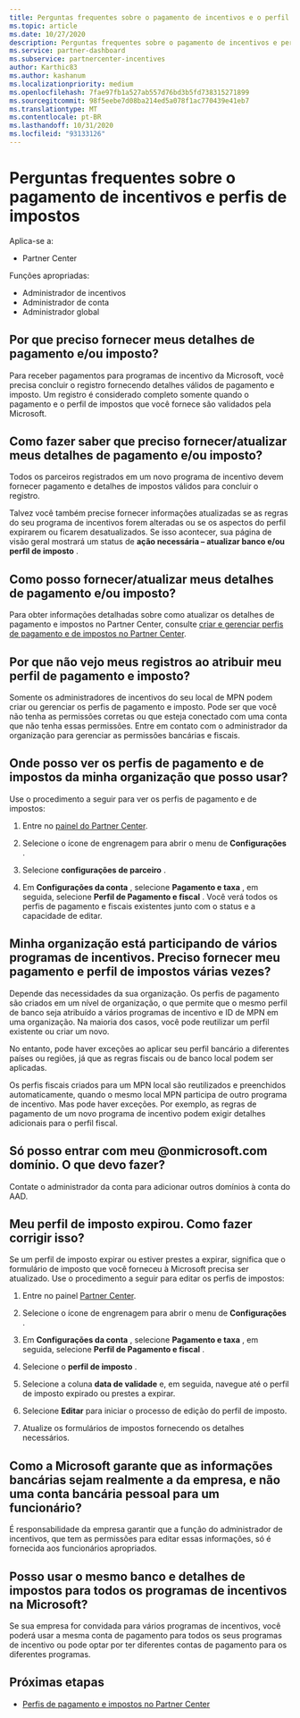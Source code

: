 ```yaml
---
title: Perguntas frequentes sobre o pagamento de incentivos e o perfil fiscal
ms.topic: article
ms.date: 10/27/2020
description: Perguntas frequentes sobre o pagamento de incentivos e perfis de impostos. As perguntas incluem por que você não pode ver seus perfis de pagamento e de impostos e o que fazer a respeito.
ms.service: partner-dashboard
ms.subservice: partnercenter-incentives
author: Karthic83
ms.author: kashanum
ms.localizationpriority: medium
ms.openlocfilehash: 7fae97fb1a527ab557d76bd3b5fd738315271899
ms.sourcegitcommit: 98f5eebe7d08ba214ed5a078f1ac770439e41eb7
ms.translationtype: MT
ms.contentlocale: pt-BR
ms.lasthandoff: 10/31/2020
ms.locfileid: "93133126"
---
```

# <a name="frequently-asked-questions-regarding-incentives-payout-and-tax-profiles"></a>Perguntas frequentes sobre o pagamento de incentivos e perfis de impostos

Aplica-se a:

- Partner Center

Funções apropriadas:

- Administrador de incentivos
- Administrador de conta
- Administrador global

## <a name="why-do-i-need-to-provide-my-payout-andor-tax-details"></a>Por que preciso fornecer meus detalhes de pagamento e/ou imposto?

Para receber pagamentos para programas de incentivo da Microsoft, você precisa concluir o registro fornecendo detalhes válidos de pagamento e imposto. Um registro é considerado completo somente quando o pagamento e o perfil de impostos que você fornece são validados pela Microsoft.

## <a name="how-do-i-know-that-i-need-to-provideupdate-my-payout-andor-tax-details"></a>Como fazer saber que preciso fornecer/atualizar meus detalhes de pagamento e/ou imposto?

Todos os parceiros registrados em um novo programa de incentivo devem fornecer pagamento e detalhes de impostos válidos para concluir o registro.

Talvez você também precise fornecer informações atualizadas se as regras do seu programa de incentivos forem alteradas ou se os aspectos do perfil expirarem ou ficarem desatualizados. Se isso acontecer, sua página de visão geral mostrará um status de **ação necessária – atualizar banco e/ou perfil de imposto** .

## <a name="how-do-i-provide-update-my-payout-and-or-tax-details"></a>Como posso fornecer/atualizar meus detalhes de pagamento e/ou imposto?

Para obter informações detalhadas sobre como atualizar os detalhes de pagamento e impostos no Partner Center, consulte [criar e gerenciar perfis de pagamento e de impostos no Partner Center](./incentives-create-and-manage-your-payout-and-tax-profiles.md).

## <a name="why-dont-i-see-my-enrollments-when-i-go-to-assign-my-payout-and-tax-profile"></a>Por que não vejo meus registros ao atribuir meu perfil de pagamento e imposto?

Somente os administradores de incentivos do seu local de MPN podem criar ou gerenciar os perfis de pagamento e imposto. Pode ser que você não tenha as permissões corretas ou que esteja conectado com uma conta que não tenha essas permissões. Entre em contato com o administrador da organização para gerenciar as permissões bancárias e fiscais.

## <a name="where-can-i-see-the-payout-and-tax-profiles-for-my-organization-that-i-can-use"></a>Onde posso ver os perfis de pagamento e de impostos da minha organização que posso usar?

Use o procedimento a seguir para ver os perfis de pagamento e de impostos:

1. Entre no [painel do Partner Center](https://partner.microsoft.com/dashboard).

2. Selecione o ícone de engrenagem para abrir o menu de **Configurações** .

3. Selecione **configurações de parceiro** .

4. Em **Configurações da conta** , selecione **Pagamento e taxa** , em seguida, selecione **Perfil de Pagamento e fiscal** . Você verá todos os perfis de pagamento e fiscais existentes junto com o status e a capacidade de editar.

## <a name="my-organization-is-participating-in-multiple-incentive-programs-do-i-need-to-provide-my-payment-and-tax-profile-multiple-times"></a>Minha organização está participando de vários programas de incentivos. Preciso fornecer meu pagamento e perfil de impostos várias vezes?

Depende das necessidades da sua organização. Os perfis de pagamento são criados em um nível de organização, o que permite que o mesmo perfil de banco seja atribuído a vários programas de incentivo e ID de MPN em uma organização. Na maioria dos casos, você pode reutilizar um perfil existente ou criar um novo.

No entanto, pode haver exceções ao aplicar seu perfil bancário a diferentes países ou regiões, já que as regras fiscais ou de banco local podem ser aplicadas.

Os perfis fiscais criados para um MPN local são reutilizados e preenchidos automaticamente, quando o mesmo local MPN participa de outro programa de incentivo. Mas pode haver exceções. Por exemplo, as regras de pagamento de um novo programa de incentivo podem exigir detalhes adicionais para o perfil fiscal.  

## <a name="im-only-able-to-sign-in-with-my-onmicrosoftcom-domain-what-should-i-do"></a>Só posso entrar com meu @onmicrosoft.com domínio. O que devo fazer?

Contate o administrador da conta para adicionar outros domínios à conta do AAD.

## <a name="my-tax-profile-has-expired-how-do-i-fix-this"></a>Meu perfil de imposto expirou. Como fazer corrigir isso?

Se um perfil de imposto expirar ou estiver prestes a expirar, significa que o formulário de imposto que você forneceu à Microsoft precisa ser atualizado. Use o procedimento a seguir para editar os perfis de impostos:

1. Entre no painel [Partner Center](https://partner.microsoft.com/dashboard/).

2. Selecione o ícone de engrenagem para abrir o menu de **Configurações** .

3. Em **Configurações da conta** , selecione **Pagamento e taxa** , em seguida, selecione **Perfil de Pagamento e fiscal** .

4. Selecione o **perfil de imposto** .

5. Selecione a coluna **data de validade** e, em seguida, navegue até o perfil de imposto expirado ou prestes a expirar.

6. Selecione **Editar** para iniciar o processo de edição do perfil de imposto.

7. Atualize os formulários de impostos fornecendo os detalhes necessários.

## <a name="how-does-microsoft-ensure-that-the-bank-information-is-indeed-that-of-the-company-and-not-a-personal-bank-account-for-an-employee"></a>Como a Microsoft garante que as informações bancárias sejam realmente a da empresa, e não uma conta bancária pessoal para um funcionário?

É responsabilidade da empresa garantir que a função do administrador de incentivos, que tem as permissões para editar essas informações, só é fornecida aos funcionários apropriados.

## <a name="can-i-use-the-same-bank-and-tax-details-for-all-incentive-programs-at-microsoft"></a>Posso usar o mesmo banco e detalhes de impostos para todos os programas de incentivos na Microsoft?

Se sua empresa for convidada para vários programas de incentivos, você poderá usar a mesma conta de pagamento para todos os seus programas de incentivo ou pode optar por ter diferentes contas de pagamento para os diferentes programas.

## <a name="next-steps"></a>Próximas etapas

- [Perfis de pagamento e impostos no Partner Center](incentives-create-and-manage-your-payout-and-tax-profiles.md)
